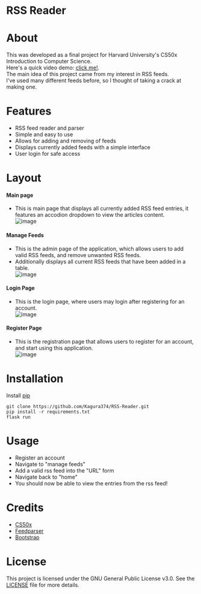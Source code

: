 # RSS Reader

# About
This was developed as a final project for Harvard University's CS50x Introduction to Computer Science.<br>
Here's a quick video demo: [click me!](https://youtu.be/PshoiHSE_Bw).<br>
The main idea of this project came from my interest in RSS feeds. <br>
I've used many different feeds before, so I thought of taking a crack at making one.

# Features
* RSS feed reader and parser
* Simple and easy to use
* Allows for adding and removing of feeds
* Displays currently added feeds with a simple interface
* User login for safe access

# Layout
#### Main page
* This is main page that displays all currently added RSS feed entries, it features an accodion dropdown to view the articles content. <br>
![image](https://github.com/Kagura374/RSS-Reader/assets/126167792/6800db83-f421-4b50-9d2c-334f8bed9f00)

#### Manage Feeds
* This is the admin page of the application, which allows users to add valid RSS feeds, and remove unwanted RSS feeds. <br>
* Additionally displays all current RSS feeds that have been added in a table. <br>
![image](https://github.com/Kagura374/RSS-Reader/assets/126167792/04b9825c-4090-4a27-b5ae-8dde7b29b2f3)

#### Login Page
* This is the login page, where users may login after registering for an account. <br>
![image](https://github.com/Kagura374/RSS-Reader/assets/126167792/3136ffcc-626c-4507-a890-927b39e0ed5f)

#### Register Page
* This is the registration page that allows users to register for an account, and start using this application. <br>
![image](https://github.com/Kagura374/RSS-Reader/assets/126167792/d8dc3279-d45a-43be-9083-8af5d4f98f89)

# Installation
Install [pip](https://pip.pypa.io/en/stable/installation/)
```
git clone https://github.com/Kagura374/RSS-Reader.git
pip install -r requirements.txt
flask run
```
# Usage
* Register an account
* Navigate to "manage feeds"
* Add a valid rss feed into the "URL" form
* Navigate back to "home"
* You should now be able to view the entries from the rss feed!

# Credits
* [CS50x](https://cs50.harvard.edu/x/2024/) <br>
* [Feedparser](https://github.com/kurtmckee/feedparser) <br>
* [Bootstrap](https://getbootstrap.com/docs/5.3/getting-started/introduction/) <br>

# License
This project is licensed under the GNU General Public License v3.0. See the [LICENSE](LICENSE) file for more details.
